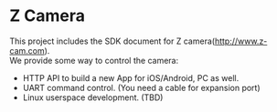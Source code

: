 # Z Camera
This project includes the SDK document for Z camera(http://www.z-cam.com).<br>
We provide some way to control the camera:
  * HTTP API to build a new App for iOS/Android, PC as well.
  * UART command control. (You need a cable for expansion port)
  * Linux userspace development. (TBD)
